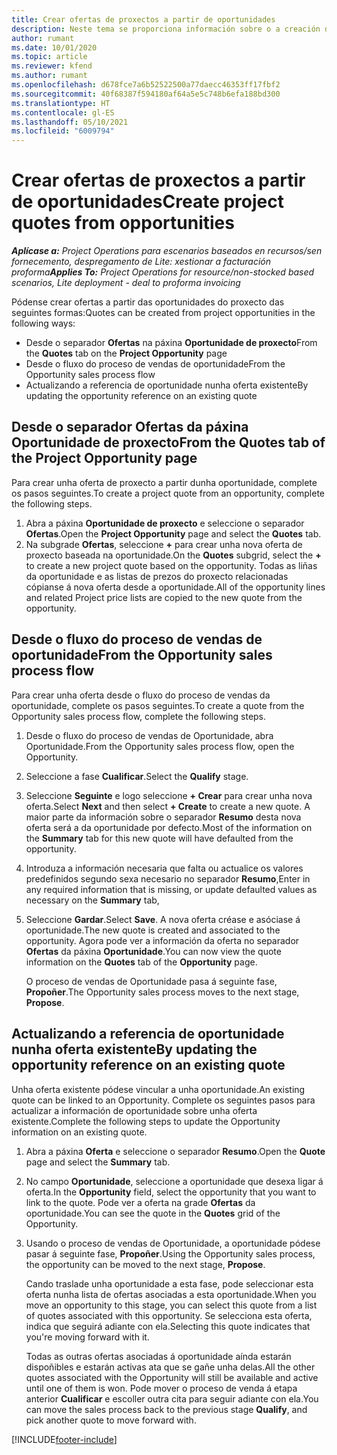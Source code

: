 ```yaml
---
title: Crear ofertas de proxectos a partir de oportunidades
description: Neste tema se proporciona información sobre o a creación dunha oferta de proxecto a partir dunha oportunidade.
author: rumant
ms.date: 10/01/2020
ms.topic: article
ms.reviewer: kfend
ms.author: rumant
ms.openlocfilehash: d678fce7a6b52522500a77daecc46353ff17fbf2
ms.sourcegitcommit: 40f68387f594180af64a5e5c748b6efa188bd300
ms.translationtype: HT
ms.contentlocale: gl-ES
ms.lasthandoff: 05/10/2021
ms.locfileid: "6009794"
---
```

# <a name="create-project-quotes-from-opportunities"></a><span data-ttu-id="749ba-103">Crear ofertas de proxectos a partir de oportunidades</span><span class="sxs-lookup"><span data-stu-id="749ba-103">Create project quotes from opportunities</span></span>

<span data-ttu-id="749ba-104">_**Aplícase a:** Project Operations para escenarios baseados en recursos/sen fornecemento, despregamento de Lite: xestionar a facturación proforma_</span><span class="sxs-lookup"><span data-stu-id="749ba-104">_**Applies To:** Project Operations for resource/non-stocked based scenarios, Lite deployment - deal to proforma invoicing_</span></span>

<span data-ttu-id="749ba-105">Pódense crear ofertas a partir das oportunidades do proxecto das seguintes formas:</span><span class="sxs-lookup"><span data-stu-id="749ba-105">Quotes can be created from project opportunities in the following ways:</span></span>

- <span data-ttu-id="749ba-106">Desde o separador **Ofertas** na páxina **Oportunidade de proxecto**</span><span class="sxs-lookup"><span data-stu-id="749ba-106">From the **Quotes** tab on the **Project Opportunity** page</span></span>
- <span data-ttu-id="749ba-107">Desde o fluxo do proceso de vendas de oportunidade</span><span class="sxs-lookup"><span data-stu-id="749ba-107">From the Opportunity sales process flow</span></span>
- <span data-ttu-id="749ba-108">Actualizando a referencia de oportunidade nunha oferta existente</span><span class="sxs-lookup"><span data-stu-id="749ba-108">By updating the opportunity reference on an existing quote</span></span>

## <a name="from-the-quotes-tab-of-the-project-opportunity-page"></a><span data-ttu-id="749ba-109">Desde o separador Ofertas da páxina Oportunidade de proxecto</span><span class="sxs-lookup"><span data-stu-id="749ba-109">From the Quotes tab of the Project Opportunity page</span></span>

<span data-ttu-id="749ba-110">Para crear unha oferta de proxecto a partir dunha oportunidade, complete os pasos seguintes.</span><span class="sxs-lookup"><span data-stu-id="749ba-110">To create a project quote from an opportunity, complete the following steps.</span></span>

1. <span data-ttu-id="749ba-111">Abra a páxina **Oportunidade de proxecto** e seleccione o separador **Ofertas**.</span><span class="sxs-lookup"><span data-stu-id="749ba-111">Open the **Project Opportunity** page and select the **Quotes** tab.</span></span> 
2. <span data-ttu-id="749ba-112">Na subgrade **Ofertas**, seleccione **+** para crear unha nova oferta de proxecto baseada na oportunidade.</span><span class="sxs-lookup"><span data-stu-id="749ba-112">On the **Quotes** subgrid, select the **+** to create a new project quote based on the opportunity.</span></span> <span data-ttu-id="749ba-113">Todas as liñas da oportunidade e as listas de prezos do proxecto relacionadas cópianse á nova oferta desde a oportunidade.</span><span class="sxs-lookup"><span data-stu-id="749ba-113">All of the opportunity lines and related Project price lists are copied to the new quote from the opportunity.</span></span>

## <a name="from-the-opportunity-sales-process-flow"></a><span data-ttu-id="749ba-114">Desde o fluxo do proceso de vendas de oportunidade</span><span class="sxs-lookup"><span data-stu-id="749ba-114">From the Opportunity sales process flow</span></span>

<span data-ttu-id="749ba-115">Para crear unha oferta desde o fluxo do proceso de vendas da oportunidade, complete os pasos seguintes.</span><span class="sxs-lookup"><span data-stu-id="749ba-115">To create a quote from the Opportunity sales process flow, complete the following steps.</span></span>

1. <span data-ttu-id="749ba-116">Desde o fluxo do proceso de vendas de Oportunidade, abra Oportunidade.</span><span class="sxs-lookup"><span data-stu-id="749ba-116">From the Opportunity sales process flow, open the Opportunity.</span></span>
2. <span data-ttu-id="749ba-117">Seleccione a fase **Cualificar**.</span><span class="sxs-lookup"><span data-stu-id="749ba-117">Select the **Qualify** stage.</span></span> 
3. <span data-ttu-id="749ba-118">Seleccione **Seguinte** e logo seleccione **+ Crear** para crear unha nova oferta.</span><span class="sxs-lookup"><span data-stu-id="749ba-118">Select **Next** and then select **+ Create** to create a new quote.</span></span> <span data-ttu-id="749ba-119">A maior parte da información sobre o separador **Resumo** desta nova oferta será a da oportunidade por defecto.</span><span class="sxs-lookup"><span data-stu-id="749ba-119">Most of the information on the **Summary** tab for this new quote will have defaulted from the opportunity.</span></span> 
4. <span data-ttu-id="749ba-120">Introduza a información necesaria que falta ou actualice os valores predefinidos segundo sexa necesario no separador **Resumo**,</span><span class="sxs-lookup"><span data-stu-id="749ba-120">Enter in any required information that is missing, or update defaulted values as necessary on the **Summary** tab,</span></span>
5. <span data-ttu-id="749ba-121">Seleccione **Gardar**.</span><span class="sxs-lookup"><span data-stu-id="749ba-121">Select **Save**.</span></span> <span data-ttu-id="749ba-122">A nova oferta créase e asóciase á oportunidade.</span><span class="sxs-lookup"><span data-stu-id="749ba-122">The new quote is created and associated to the opportunity.</span></span> <span data-ttu-id="749ba-123">Agora pode ver a información da oferta no separador **Ofertas** da páxina **Oportunidade**.</span><span class="sxs-lookup"><span data-stu-id="749ba-123">You can now view the quote information on the **Quotes** tab of the **Opportunity** page.</span></span> 

   <span data-ttu-id="749ba-124">O proceso de vendas de Oportunidade pasa á seguinte fase, **Propoñer**.</span><span class="sxs-lookup"><span data-stu-id="749ba-124">The Opportunity sales process moves to the next stage, **Propose**.</span></span>


## <a name="by-updating-the-opportunity-reference-on-an-existing-quote"></a><span data-ttu-id="749ba-125">Actualizando a referencia de oportunidade nunha oferta existente</span><span class="sxs-lookup"><span data-stu-id="749ba-125">By updating the opportunity reference on an existing quote</span></span>

<span data-ttu-id="749ba-126">Unha oferta existente pódese vincular a unha oportunidade.</span><span class="sxs-lookup"><span data-stu-id="749ba-126">An existing quote can be linked to an Opportunity.</span></span> <span data-ttu-id="749ba-127">Complete os seguintes pasos para actualizar a información de oportunidade sobre unha oferta existente.</span><span class="sxs-lookup"><span data-stu-id="749ba-127">Complete the following steps to update the Opportunity information on an existing quote.</span></span>

1. <span data-ttu-id="749ba-128">Abra a páxina **Oferta** e seleccione o separador **Resumo**.</span><span class="sxs-lookup"><span data-stu-id="749ba-128">Open the **Quote** page and select the **Summary** tab.</span></span>
2. <span data-ttu-id="749ba-129">No campo **Oportunidade**, seleccione a oportunidade que desexa ligar á oferta.</span><span class="sxs-lookup"><span data-stu-id="749ba-129">In the **Opportunity** field, select the opportunity that you want to link to the quote.</span></span> <span data-ttu-id="749ba-130">Pode ver a oferta na grade **Ofertas** da oportunidade.</span><span class="sxs-lookup"><span data-stu-id="749ba-130">You can see the quote in the **Quotes** grid of the Opportunity.</span></span> 
3. <span data-ttu-id="749ba-131">Usando o proceso de vendas de Oportunidade, a oportunidade pódese pasar á seguinte fase, **Propoñer**.</span><span class="sxs-lookup"><span data-stu-id="749ba-131">Using the Opportunity sales process, the opportunity can be moved to the next stage, **Propose**.</span></span> 

   <span data-ttu-id="749ba-132">Cando traslade unha oportunidade a esta fase, pode seleccionar esta oferta nunha lista de ofertas asociadas a esta oportunidade.</span><span class="sxs-lookup"><span data-stu-id="749ba-132">When you move an opportunity to this stage, you can select this quote from a list of quotes associated with this opportunity.</span></span> <span data-ttu-id="749ba-133">Se selecciona esta oferta, indica que seguirá adiante con ela.</span><span class="sxs-lookup"><span data-stu-id="749ba-133">Selecting this quote indicates that you're moving forward with it.</span></span>

   <span data-ttu-id="749ba-134">Todas as outras ofertas asociadas á oportunidade aínda estarán dispoñibles e estarán activas ata que se gañe unha delas.</span><span class="sxs-lookup"><span data-stu-id="749ba-134">All the other quotes associated with the Opportunity will still be available and active until one of them is won.</span></span> <span data-ttu-id="749ba-135">Pode mover o proceso de venda á etapa anterior **Cualificar** e escoller outra cita para seguir adiante con ela.</span><span class="sxs-lookup"><span data-stu-id="749ba-135">You can move the sales process back to the previous stage **Qualify**, and pick another quote to move forward with.</span></span>


[!INCLUDE[footer-include](../includes/footer-banner.md)]